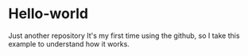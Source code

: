 # Hello-world
Just  another repository
It's my first time using the github,
so I take this example to understand 
how it works.
